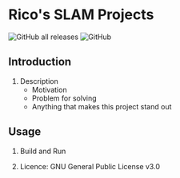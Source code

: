 # Rico's SLAM Projects
![GitHub all releases](https://img.shields.io/github/downloads/ricojia/SLAM/total) ![GitHub](https://img.shields.io/github/license/ricojia/SLAM?color=green)
## Introduction
1. Description
    - Motivation
    - Problem for solving 
    - Anything that makes this project stand out

## Usage
1. Build and Run 

2. Licence: GNU General Public License v3.0
    
